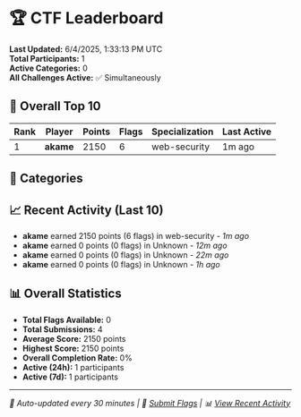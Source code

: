 # 🏆 CTF Leaderboard

**Last Updated:** 6/4/2025, 1:33:13 PM UTC  
**Total Participants:** 1  
**Active Categories:** 0  
**All Challenges Active:** ✅ Simultaneously  

## 🥇 Overall Top 10

| Rank | Player | Points | Flags | Specialization | Last Active |
|------|--------|--------|-------|---------------|-------------|
| 1 | **akame** | 2150 | 6 | web-security | 1m ago |

## 🎯 Categories



## 📈 Recent Activity (Last 10)

- **akame** earned 2150 points (6 flags) in web-security - *1m ago*
- **akame** earned 0 points (0 flags) in Unknown - *12m ago*
- **akame** earned 0 points (0 flags) in Unknown - *22m ago*
- **akame** earned 0 points (0 flags) in Unknown - *1h ago*

## 📊 Overall Statistics

- **Total Flags Available:** 0
- **Total Submissions:** 4
- **Average Score:** 2150 points
- **Highest Score:** 2150 points
- **Overall Completion Rate:** 0%
- **Active (24h):** 1 participants
- **Active (7d):** 1 participants

---
*🤖 Auto-updated every 30 minutes | 🚩 [Submit Flags](https://github.com/MyCyberPlayground/my-cyber-playground-ctf/issues/new) | 📊 [View Recent Activity](recent-activity.md)*